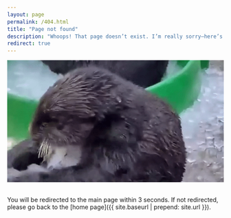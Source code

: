 ```yaml
---
layout: page
permalink: /404.html
title: "Page not found"
description: "Whoops! That page doesn’t exist. I’m really sorry—here’s a warm, lovely hug for you 🤗."
redirect: true
---
```

<div style="display: flex; justify-content: center; align-items: center; margin-bottom: 2rem;">
  <img src="/assets/gif/otter.gif" alt="Animated GIF">
</div>

You will be redirected to the main page within 3 seconds. If not redirected, please go back to the [home page]({{ site.baseurl | prepend: site.url }}).
